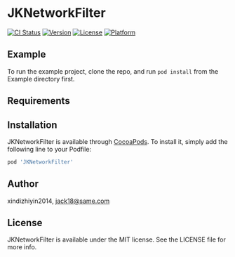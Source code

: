 # JKNetworkFilter

[![CI Status](https://img.shields.io/travis/xindizhiyin2014/JKNetworkFilter.svg?style=flat)](https://travis-ci.org/xindizhiyin2014/JKNetworkFilter)
[![Version](https://img.shields.io/cocoapods/v/JKNetworkFilter.svg?style=flat)](https://cocoapods.org/pods/JKNetworkFilter)
[![License](https://img.shields.io/cocoapods/l/JKNetworkFilter.svg?style=flat)](https://cocoapods.org/pods/JKNetworkFilter)
[![Platform](https://img.shields.io/cocoapods/p/JKNetworkFilter.svg?style=flat)](https://cocoapods.org/pods/JKNetworkFilter)

## Example

To run the example project, clone the repo, and run `pod install` from the Example directory first.

## Requirements

## Installation

JKNetworkFilter is available through [CocoaPods](https://cocoapods.org). To install
it, simply add the following line to your Podfile:

```ruby
pod 'JKNetworkFilter'
```

## Author

xindizhiyin2014, jack18@same.com

## License

JKNetworkFilter is available under the MIT license. See the LICENSE file for more info.
